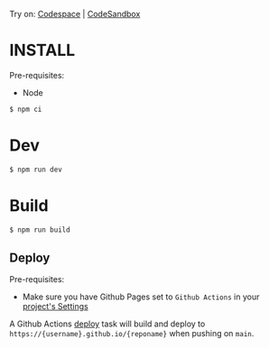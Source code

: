 Try on: [Codespace](https://github.com/codespaces/new?template_repository=abernier%2Fr3f-test01) | [CodeSandbox](https://codesandbox.io/s/github/abernierr3f-test01)

# INSTALL

Pre-requisites:

- Node

```sh
$ npm ci
```

# Dev

```sh
$ npm run dev
```

# Build

```sh
$ npm run build
```

## Deploy

Pre-requisites: 

- Make sure you have Github Pages set to `Github Actions` in your [project's Settings](/../../settings/pages)

A Github Actions [deploy](.github/workflows/deploy.yml) task will build and deploy to `https://{username}.github.io/{reponame}` when pushing on `main`.
